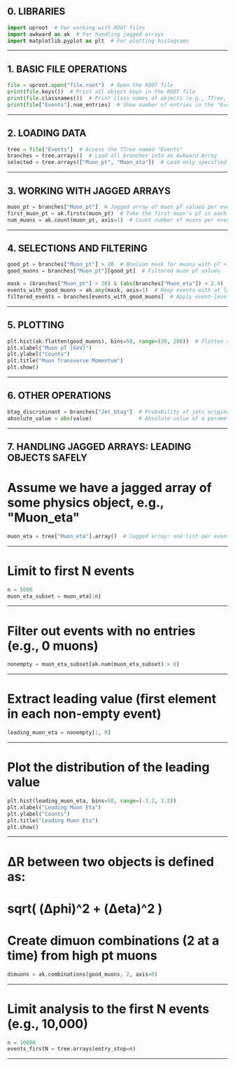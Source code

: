 ## 0. LIBRARIES

```python
import uproot  # For working with ROOT files
import awkward as ak  # For handling jagged arrays
import matplotlib.pyplot as plt  # For plotting histograms
```

---
## 1. BASIC FILE OPERATIONS

```python
file = uproot.open("file.root")  # Open the ROOT file
print(file.keys())  # Print all object keys in the ROOT file
print(file.classnames())  # Print class names of objects (e.g., TTree, TH1)
print(file["Events"].num_entries)  # Show number of entries in the "Events" TTree

```

---
## 2. LOADING DATA

```python
tree = file["Events"]  # Access the TTree named "Events"
branches = tree.arrays()  # Load all branches into an Awkward Array
selected = tree.arrays(["Muon_pt", "Muon_eta"])  # Load only specified branches: "Muon_pt", "Muon_eta"

```

---
## 3. WORKING WITH JAGGED ARRAYS

```python
muon_pt = branches["Muon_pt"]  # Jagged array of muon pT values per event
first_muon_pt = ak.firsts(muon_pt)  # Take the first muon's pT in each event
num_muons = ak.count(muon_pt, axis=1)  # Count number of muons per event

```

---
## 4. SELECTIONS AND FILTERING

```python
good_pt = branches["Muon_pt"] > 20  # Boolean mask for muons with pT > 20 GeV
good_muons = branches["Muon_pt"][good_pt]  # Filtered muon pT values

mask = (branches["Muon_pt"] > 20) & (abs(branches["Muon_eta"]) < 2.4)  # Combined selection
events_with_good_muons = ak.any(mask, axis=1)  # Keep events with at least one "good" muon
filtered_events = branches[events_with_good_muons]  # Apply event-level filter

```

---
## 5. PLOTTING

```python
plt.hist(ak.flatten(good_muons), bins=50, range=(20, 200))  # Flatten array and plot histogram
plt.xlabel("Muon pT [GeV]")
plt.ylabel("Counts")
plt.title("Muon Transverse Momentum")
plt.show()

```

---
## 6. OTHER OPERATIONS

```python
btag_discriminant = branches["Jet_btag"]  # Probability of jets originating from a b quark
absolute_value = abs(value)               # Absolute value of a parameter, ak.abs() is incorrect.

```

---
## 7. HANDLING JAGGED ARRAYS: LEADING OBJECTS SAFELY

# Assume we have a jagged array of some physics object, e.g., "Muon_eta"

```python
muon_eta = tree["Muon_eta"].array()  # Jagged array: one list per event

```

---
# Limit to first N events

```python
n = 5000
muon_eta_subset = muon_eta[:n]

```

---
# Filter out events with no entries (e.g., 0 muons)

```python
nonempty = muon_eta_subset[ak.num(muon_eta_subset) > 0]

```

---
# Extract leading value (first element in each non-empty event)

```python
leading_muon_eta = nonempty[:, 0]

```

---
# Plot the distribution of the leading value

```python
plt.hist(leading_muon_eta, bins=50, range=(-3.2, 3.2))
plt.xlabel("Leading Muon Eta")
plt.ylabel("Counts")
plt.title("Leading Muon Eta")
plt.show()

```

---
# ΔR between two objects is defined as:
# sqrt( (Δphi)^2 + (Δeta)^2 )

# Create dimuon combinations (2 at a time) from high pt muons

```python
dimuons = ak.combinations(good_muons, 2, axis=0)

```

---
# Limit analysis to the first N events (e.g., 10,000)

```python
n = 10000
events_firstN = tree.arrays(entry_stop=n)

```

---

